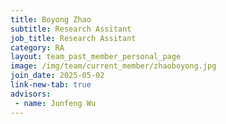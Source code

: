 ```yaml
---
title: Boyong Zhao
subtitle: Research Assitant
job_title: Research Assitant
category: RA
layout: team_past_member_personal_page
image: /img/team/current_member/zhaoboyong.jpg
join_date: 2025-05-02
link-new-tab: true
advisors:
 - name: Junfeng Wu
---
```


